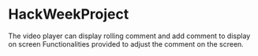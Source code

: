 # HackWeekProject
The video player can display rolling comment and add comment to display on screen
Functionalities provided to adjust the comment on the screen.
